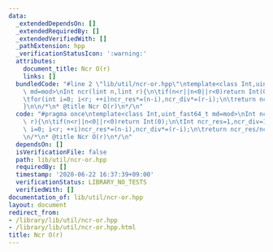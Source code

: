 ```yaml
---
data:
  _extendedDependsOn: []
  _extendedRequiredBy: []
  _extendedVerifiedWith: []
  _pathExtension: hpp
  _verificationStatusIcon: ':warning:'
  attributes:
    document_title: Ncr O(r)
    links: []
  bundledCode: "#line 2 \"lib/util/ncr-or.hpp\"\ntemplate<class Int,uint_fast64_t\
    \ md=mod>\nInt ncr(lint n,lint r){\n\tif(n<r||n<0||r<0)return Int(0);\n\tInt ncr_res=1,ncr_div=1;\n\
    \tfor(int i=0; i<r; ++i)ncr_res*=(n-i),ncr_div*=(r-i);\n\treturn ncr_res/ncr_div;\n\
    }\n\n/*\n* @title Ncr O(r)\n*/\n"
  code: "#pragma once\ntemplate<class Int,uint_fast64_t md=mod>\nInt ncr(lint n,lint\
    \ r){\n\tif(n<r||n<0||r<0)return Int(0);\n\tInt ncr_res=1,ncr_div=1;\n\tfor(int\
    \ i=0; i<r; ++i)ncr_res*=(n-i),ncr_div*=(r-i);\n\treturn ncr_res/ncr_div;\n}\n\
    \n/*\n* @title Ncr O(r)\n*/\n"
  dependsOn: []
  isVerificationFile: false
  path: lib/util/ncr-or.hpp
  requiredBy: []
  timestamp: '2020-06-22 16:37:39+09:00'
  verificationStatus: LIBRARY_NO_TESTS
  verifiedWith: []
documentation_of: lib/util/ncr-or.hpp
layout: document
redirect_from:
- /library/lib/util/ncr-or.hpp
- /library/lib/util/ncr-or.hpp.html
title: Ncr O(r)
---
```

